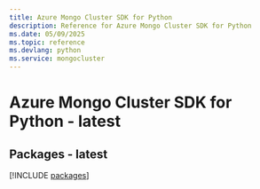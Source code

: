 ```yaml
---
title: Azure Mongo Cluster SDK for Python
description: Reference for Azure Mongo Cluster SDK for Python
ms.date: 05/09/2025
ms.topic: reference
ms.devlang: python
ms.service: mongocluster
---
```

# Azure Mongo Cluster SDK for Python - latest
## Packages - latest
[!INCLUDE [packages](mongo-cluster-index.md)]
